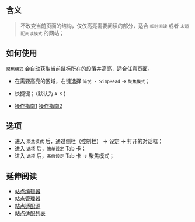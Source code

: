 含义
---
> 不改变当前页面的结构，仅仅高亮需要阅读的部分，适合 `临时阅读` 或者 `未适配阅读模式` 的网站；

如何使用
---

`聚焦模式` 会自动获取当前鼠标所在的段落并高亮，适合任意页面。

- 在需要高亮的区域，右键选择 `简悦 - SimpRead` → `聚焦模式`；

- 快捷键；（默认为 `A S` )

- [操作指南1](https://i.imgur.com/FBNvOAD.gif) [操作指南2](https://i.imgur.com/9uxwiNm.gif)

选项
---

- 进入 `聚焦模式` 后，通过侧栏（控制栏） → 设定 → 打开的对话框；
- 进入 `选项` 后，`简单设定` Tab 卡；
- 进入 `选项` 后，`高级设定` Tab 卡 → 聚焦模式；

延伸阅读
---
- [站点编辑器](%E7%AB%99%E7%82%B9%E7%BC%96%E8%BE%91%E5%99%A8)
- [站点管理器](%E7%AB%99%E7%82%B9%E7%AE%A1%E7%90%86%E5%99%A8)
- [站点适配源](%E7%AB%99%E7%82%B9%E9%80%82%E9%85%8D%E6%BA%90)
- [站点适配列表](%E9%80%82%E9%85%8D%E7%AB%99%E7%82%B9%E5%88%97%E8%A1%A8)